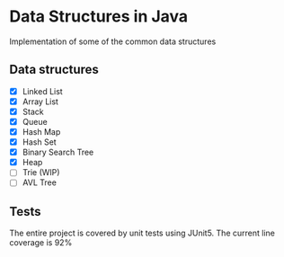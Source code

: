 # Data Structures in Java
Implementation of some of the common data structures

## Data structures
- [x] Linked List
- [X] Array List
- [X] Stack
- [X] Queue
- [X] Hash Map
- [X] Hash Set
- [X] Binary Search Tree
- [X] Heap
- [ ] Trie (WIP)
- [ ] AVL Tree

## Tests
The entire project is covered by unit tests using JUnit5. The current line coverage is 92%